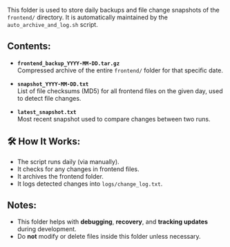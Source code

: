 This folder is used to store daily backups and file change snapshots of the `frontend/` directory. It is automatically maintained by the `auto_archive_and_log.sh` script.

## Contents:
- **`frontend_backup_YYYY-MM-DD.tar.gz`**  
  Compressed archive of the entire `frontend/` folder for that specific date.

- **`snapshot_YYYY-MM-DD.txt`**  
  List of file checksums (MD5) for all frontend files on the given day, used to detect file changes.

- **`latest_snapshot.txt`**  
  Most recent snapshot used to compare changes between two runs.

## 🛠 How It Works:
- The script runs daily (via manually).
- It checks for any changes in frontend files.
- It archives the frontend folder.
- It logs detected changes into `logs/change_log.txt`.

##  Notes:
- This folder helps with **debugging**, **recovery**, and **tracking updates** during development.
- Do **not** modify or delete files inside this folder unless necessary.
